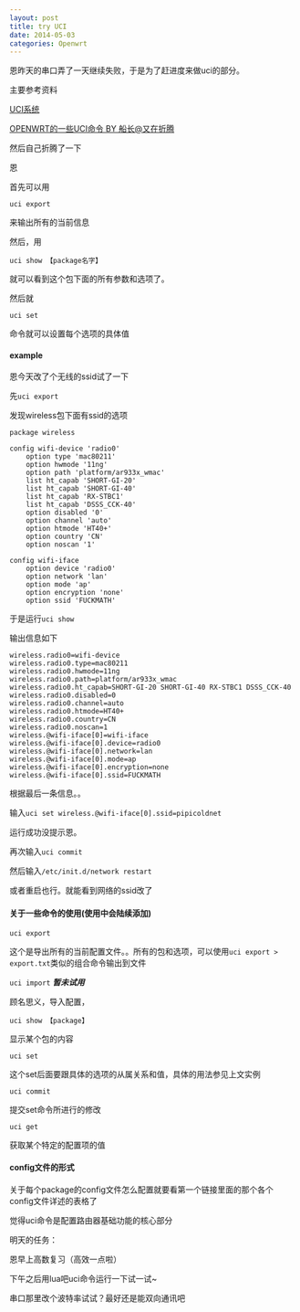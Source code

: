 ```yaml
---
layout: post
title: try UCI
date: 2014-05-03
categories: Openwrt
---
```



恩昨天的串口弄了一天继续失败，于是为了赶进度来做uci的部分。

主要参考资料

[UCI系统](http://wiki.openwrt.org/zh-cn/doc/uci)

[OPENWRT的一些UCI命令 BY 船长@又在折腾](http://www.sl088.com/voyage/2012/03/3407.slboat)

然后自己折腾了一下

恩

首先可以用

    uci export

来输出所有的当前信息

然后，用

    uci show 【package名字】

就可以看到这个包下面的所有参数和选项了。

然后就

    uci set

命令就可以设置每个选项的具体值

#### example

恩今天改了个无线的ssid试了一下

先`uci export`

发现wireless包下面有ssid的选项

```
package wireless

config wifi-device 'radio0'
	option type 'mac80211'
	option hwmode '11ng'
	option path 'platform/ar933x_wmac'
	list ht_capab 'SHORT-GI-20'
	list ht_capab 'SHORT-GI-40'
	list ht_capab 'RX-STBC1'
	list ht_capab 'DSSS_CCK-40'
	option disabled '0'
	option channel 'auto'
	option htmode 'HT40+'
	option country 'CN'
	option noscan '1'

config wifi-iface
	option device 'radio0'
	option network 'lan'
	option mode 'ap'
	option encryption 'none'
	option ssid 'FUCKMATH'
```

于是运行`uci show`

输出信息如下

```
wireless.radio0=wifi-device
wireless.radio0.type=mac80211
wireless.radio0.hwmode=11ng
wireless.radio0.path=platform/ar933x_wmac
wireless.radio0.ht_capab=SHORT-GI-20 SHORT-GI-40 RX-STBC1 DSSS_CCK-40
wireless.radio0.disabled=0
wireless.radio0.channel=auto
wireless.radio0.htmode=HT40+
wireless.radio0.country=CN
wireless.radio0.noscan=1
wireless.@wifi-iface[0]=wifi-iface
wireless.@wifi-iface[0].device=radio0
wireless.@wifi-iface[0].network=lan
wireless.@wifi-iface[0].mode=ap
wireless.@wifi-iface[0].encryption=none
wireless.@wifi-iface[0].ssid=FUCKMATH
```

根据最后一条信息。。

输入`uci set wireless.@wifi-iface[0].ssid=pipicoldnet`

运行成功没提示恩。

再次输入`uci commit`

然后输入`/etc/init.d/network restart`

或者重启也行。就能看到网络的ssid改了

#### 关于一些命令的使用(使用中会陆续添加)

`uci export`

这个是导出所有的当前配置文件。。所有的包和选项，可以使用`uci export > export.txt`类似的组合命令输出到文件

`uci import` ***暂未试用***

顾名思义，导入配置，

`uci show 【package】`

显示某个包的内容


`uci set `

这个set后面要跟具体的选项的从属关系和值，具体的用法参见上文实例

`uci commit`

提交set命令所进行的修改

`uci get`

获取某个特定的配置项的值


#### config文件的形式

关于每个package的config文件怎么配置就要看第一个链接里面的那个各个config文件详述的表格了

觉得uci命令是配置路由器基础功能的核心部分


明天的任务：

恩早上高数复习（高效一点啦）

下午之后用lua吧uci命令运行一下试一试~

串口那里改个波特率试试？最好还是能双向通讯吧
